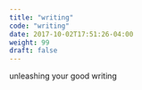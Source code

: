 ```yaml
---
title: "writing"
code: "writing"
date: 2017-10-02T17:51:26-04:00
weight: 99
draft: false
---
```

unleashing your good writing